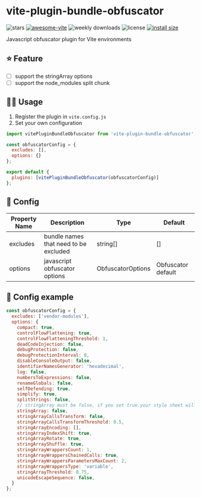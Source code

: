 # vite-plugin-bundle-obfuscator

![stars](https://img.shields.io/github/stars/z0ffy/vite-plugin-bundle-obfuscator)
[![awesome-vite](https://awesome.re/badge.svg)](https://github.com/vitejs/awesome-vite)
![weekly downloads](https://img.shields.io/npm/dw/vite-plugin-bundle-obfuscator)
![license](https://img.shields.io/npm/l/vite-plugin-bundle-obfuscator)
[![install size](https://packagephobia.com/badge?p=vite-plugin-bundle-obfuscator)](https://packagephobia.com/result?p=vite-plugin-bundle-obfuscator)

Javascript obfuscator plugin for Vite environments

## ⭐️ Feature
- [ ] support the stringArray options
- [ ] support the node_modules split chunk

## 👨‍💻 Usage

1. Register the plugin in `vite.config.js`
2. Set your own configuration

```javascript
import vitePluginBundleObfuscator from 'vite-plugin-bundle-obfuscator';

const obfuscatorConfig = {
  excludes: [],
  options: {}
};

export default {
  plugins: [vitePluginBundleObfuscator(obfuscatorConfig)]
};
```

## 💪 Config

| Property Name | Description                           | Type              | Default            |
|---------------|---------------------------------------|-------------------|--------------------|
| excludes      | bundle names that need to be excluded | string[]          | []                 |
| options       | javascript obfuscator options         | ObfuscatorOptions | Obfuscator default |

## 💪 Config example

```javascript
const obfuscatorConfig = {
  excludes: ['vendor-modules'],
  options: {
    compact: true,
    controlFlowFlattening: true,
    controlFlowFlatteningThreshold: 1,
    deadCodeInjection: false,
    debugProtection: false,
    debugProtectionInterval: 0,
    disableConsoleOutput: false,
    identifierNamesGenerator: 'hexadecimal',
    log: false,
    numbersToExpressions: false,
    renameGlobals: false,
    selfDefending: true,
    simplify: true,
    splitStrings: false,
    // stringArray must be false, if you set true.your style sheet will be missing some。
    stringArray: false,
    stringArrayCallsTransform: false,
    stringArrayCallsTransformThreshold: 0.5,
    stringArrayEncoding: [],
    stringArrayIndexShift: true,
    stringArrayRotate: true,
    stringArrayShuffle: true,
    stringArrayWrappersCount: 1,
    stringArrayWrappersChainedCalls: true,
    stringArrayWrappersParametersMaxCount: 2,
    stringArrayWrappersType: 'variable',
    stringArrayThreshold: 0.75,
    unicodeEscapeSequence: false,
  }
};
```

